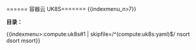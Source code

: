 ====== 容器云  UK8S=======
{{indexmenu_n>7}} 

**目录：**

{{indexmenu>:compute:uk8s#1 | skipfile=/^(compute:uk8s:yaml)$/ nsort dsort msort}}
